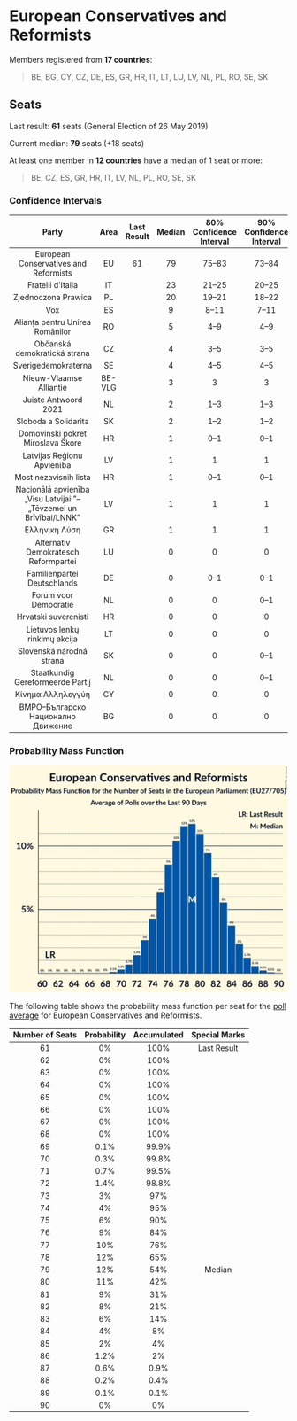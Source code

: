 # European Conservatives and Reformists

Members registered from **17 countries**:

> BE, BG, CY, CZ, DE, ES, GR, HR, IT, LT, LU, LV, NL, PL, RO, SE, SK

## Seats

Last result: **61** seats (General Election of 26 May 2019)

Current median: **79** seats (+18 seats)

At least one member in **12 countries** have a median of 1 seat or more:

> BE, CZ, ES, GR, HR, IT, LV, NL, PL, RO, SE, SK

### Confidence Intervals

| Party | Area | Last Result | Median | 80% Confidence Interval | 90% Confidence Interval | 95% Confidence Interval | 99% Confidence Interval |
|:-----:|:----:|:-----------:|:------:|:-----------------------:|:-----------------------:|:-----------------------:|:-----------------------:|
| European Conservatives and Reformists | EU | 61 | 79 | 75–83 | 73–84 | 72–85 | 71–87 |
| Fratelli d’Italia | IT | | 23 | 21–25 | 20–25 | 20–26 | 19–27 |
| Zjednoczona Prawica | PL | | 20 | 19–21 | 18–22 | 18–22 | 17–23 |
| Vox | ES | | 9 | 8–11 | 7–11 | 7–11 | 6–12 |
| Alianța pentru Unirea Românilor | RO | | 5 | 4–9 | 4–9 | 3–9 | 3–10 |
| Občanská demokratická strana | CZ | | 4 | 3–5 | 3–5 | 3–6 | 3–6 |
| Sverigedemokraterna | SE | | 4 | 4–5 | 4–5 | 4–5 | 4–5 |
| Nieuw-Vlaamse Alliantie | BE-VLG | | 3 | 3 | 3 | 3 | 2–3 |
| Juiste Antwoord 2021 | NL | | 2 | 1–3 | 1–3 | 1–3 | 1–3 |
| Sloboda a Solidarita | SK | | 2 | 1–2 | 1–2 | 1–2 | 1–2 |
| Domovinski pokret Miroslava Škore | HR | | 1 | 0–1 | 0–1 | 0–1 | 0–1 |
| Latvijas Reģionu Apvienība | LV | | 1 | 1 | 1 | 1 | 1 |
| Most nezavisnih lista | HR | | 1 | 0–1 | 0–1 | 0–2 | 0–2 |
| Nacionālā apvienība „Visu Latvijai!”–„Tēvzemei un Brīvībai/LNNK” | LV | | 1 | 1 | 1 | 1 | 1 |
| Ελληνική Λύση | GR | | 1 | 1 | 1 | 1 | 0–2 |
| Alternativ Demokratesch Reformpartei | LU | | 0 | 0 | 0 | 0 | 0 |
| Familienpartei Deutschlands | DE | | 0 | 0–1 | 0–1 | 0–1 | 0–1 |
| Forum voor Democratie | NL | | 0 | 0 | 0–1 | 0–1 | 0–1 |
| Hrvatski suverenisti | HR | | 0 | 0 | 0 | 0 | 0 |
| Lietuvos lenkų rinkimų akcija | LT | | 0 | 0 | 0 | 0 | 0 |
| Slovenská národná strana | SK | | 0 | 0 | 0–1 | 0–1 | 0–1 |
| Staatkundig Gereformeerde Partij | NL | | 0 | 0 | 0–1 | 0–1 | 0–1 |
| Κίνημα Αλληλεγγύη | CY | | 0 | 0 | 0 | 0 | 0 |
| ВМРО–Българско Национално Движение | BG | | 0 | 0 | 0 | 0 | 0 |

### Probability Mass Function

![Graph with seats probability mass function not yet produced](average-2022-10-31-seats-pmf-europeanconservativesandreformists.png "Seats Probability Mass Function")

The following table shows the probability mass function per seat for the [poll average](average-2022-10-31.html) for European Conservatives and Reformists.

| Number of Seats | Probability | Accumulated | Special Marks |
|:---------------:|:-----------:|:-----------:|:-------------:|
| 61 | 0% | 100% | Last Result |
| 62 | 0% | 100% |  |
| 63 | 0% | 100% |  |
| 64 | 0% | 100% |  |
| 65 | 0% | 100% |  |
| 66 | 0% | 100% |  |
| 67 | 0% | 100% |  |
| 68 | 0% | 100% |  |
| 69 | 0.1% | 99.9% |  |
| 70 | 0.3% | 99.8% |  |
| 71 | 0.7% | 99.5% |  |
| 72 | 1.4% | 98.8% |  |
| 73 | 3% | 97% |  |
| 74 | 4% | 95% |  |
| 75 | 6% | 90% |  |
| 76 | 9% | 84% |  |
| 77 | 10% | 76% |  |
| 78 | 12% | 65% |  |
| 79 | 12% | 54% | Median |
| 80 | 11% | 42% |  |
| 81 | 9% | 31% |  |
| 82 | 8% | 21% |  |
| 83 | 6% | 14% |  |
| 84 | 4% | 8% |  |
| 85 | 2% | 4% |  |
| 86 | 1.2% | 2% |  |
| 87 | 0.6% | 0.9% |  |
| 88 | 0.2% | 0.4% |  |
| 89 | 0.1% | 0.1% |  |
| 90 | 0% | 0% |  |


